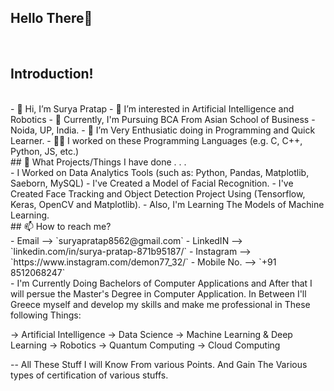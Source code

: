 ## Hello There👋
<br>

## Introduction! 
<br>
- 👋 Hi, I’m Surya Pratap
- 👀 I’m interested in Artificial Intelligence and Robotics
- 🏫 Currently, I'm Pursuing BCA From Asian School of Business - Noida, UP, India.
- 💞️ I’m Very Enthusiatic doing in Programming and Quick Learner.
- 🧑‍💻 I worked on these Programming Languages (e.g. C, C++, Python, JS, etc.)
<br>
## 🤔 What Projects/Things I have done . . .
<br>
- I Worked on Data Analytics Tools (such as: Python, Pandas, Matplotlib, Saeborn, MySQL)
- I've Created a Model of Facial Recognition.
- I've Created Face Tracking and Object Detection Project Using (Tensorflow, Keras, OpenCV and Matplotlib).
- Also, I'm Learning The Models of Machine Learning.
<br>
## 📫 How to reach me?
<br>
- Email --> `suryapratap8562@gmail.com`
- LinkedIN --> `linkedin.com/in/surya-pratap-871b95187/`
- Instagram --> `https://www.instagram.com/demon77_32/`
- Mobile No. --> `+91 8512068247`
<br>
- I'm Currently Doing Bachelors of Computer Applications and After that I will persue the Master's Degree in Computer Application.
   In Between I'll Greece myself and develop my skills and make me professional in These following Things:
   
   -> Artificial Intelligence
   -> Data Science
   -> Machine Learning & Deep Learning
   -> Robotics 
   -> Quantum Computing
   -> Cloud Computing

-- All These Stuff I will Know From various Points. And Gain The Various types of certification of various stuffs.

<!---
SP85691/SP85691 is a ✨ special ✨ repository because its `README.md` (this file) appears on your GitHub profile.
You can click the Preview link to take a look at your changes.
--->
